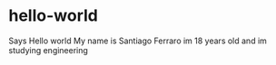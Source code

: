 # hello-world
Says Hello world
My name is Santiago Ferraro im 18 years old and im studying engineering
